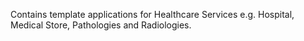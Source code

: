 Contains template applications for Healthcare Services e.g. Hospital, Medical Store, Pathologies and Radiologies.
